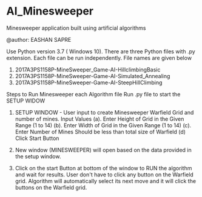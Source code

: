 # AI_Minesweeper
Minesweeper application built using artificial algorithms 

@author: EASHAN SAPRE

Use Python version 3.7 ( Windows 10). There are three Python files with .py extension. Each file can be run independently. File names are given below

1. 2017A3PS1158P-MineSweeper_Game-AI-HillclimbingBasic
2. 2017A3PS1158P-MineSweeper-Game-AI-Simulated_Annealing
3. 2017A3PS1158P-MineSweeper-Game-AI-SteepHillClimbing


Steps to Run Minesweeper each Algorithm file
Run .py file to start the SETUP WIDOW
1. SETUP WINDOW - User input to create Minesweeper Warfield Grid and number of mines.
Input Values 
(a). Enter Height of Grid in the Given Range (1 to 14)
(b). Enter Width of Grid in the Given Range (1 to 14)
(c). Enter Number of Mines Should be less than total size of Warfield
(d) Click Start Button

2. New window (MINESWEEPER) will open based on the data provided in the setup window.
3. Click on the start Button at bottom of the window to RUN the algorithm and wait for results. User don't have to click any button on the Warfield grid. Algorithm will automatically select its next move and it will click the buttons on the Warfield grid.

